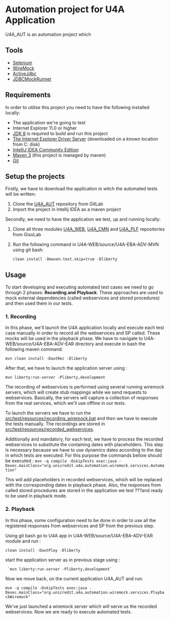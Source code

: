 # Automation project for U4A Application

U4A_AUT is an automation project which

## Tools

- [Selenium](https://www.seleniumhq.org)
- [WireMock](http://wiremock.org/)
- [ActiveJdbc](http://javalite.io/activejdbc)
- [JDBCMockRunner](http://mockrunner.github.io/)

## Requirements

In order to utilise this project you need to have the following installed locally:

- The application we're going to test
- Internet Explorer 11.0 or higher
- [JDK 8](http://www.oracle.com/technetwork/pt/java/javase/downloads/jdk8-downloads-2133151.html) is required to build and run this project
- [The Internet Explorer Driver Server](https://goo.gl/PdgGmZ) (downloaded on a known location from C: disk)
- [IntelliJ IDEA Community Edition](https://www.jetbrains.com/idea/download/#section=windows)
- [Maven 3](https://maven.apache.org/download.cgi) (this project is managed by maven)
- [Git](https://git-scm.com/download/win)


## Setup the projects
Firstly, we have to download the application in witch the automated tests will be written:

1. Clone the [U4A_AUT](https://git.gcio.unicredit.eu/RO23/U4A_AUT) repository from GitLab
2. Import the project in Intellij IDEA as a maven project

Secondly, we need to have the application we test, up and running locally:

1. Clone all three modules [U4A_WEB](https://git.gcio.unicredit.eu/RO23/U4A_WEB), [U4A_CMN](https://git.gcio.unicredit.eu/RO23/U4A_CMN) and [U4A_PLF](https://git.gcio.unicredit.eu/RO23/U4A_PLF) repositories from GisoLab
2. Run the following command in U4A-WEB/source/U4A-EBA-ADV-MVN using git bash:

    `clean install -Dmaven.test.skip=true -Dliberty`
    
## Usage

To start developing and executing automated test cases we need to go through 2 phases:  **Recording and Playback**.
These approaches are used to mock external dependencies (called webservices and stored procedures) and then used them in our tests.

### 1. Recording

In this phase, we'll launch the U4A application locally and execute each test case manually in order to record all the webservices and SP called. These mocks will be used in the playback phase.
We have to navigate to U4A-WEB/source/U4A-EBA-ADV-EAR directory and execute in bash the following maven command:

   `mvn clean install -DautRec -Dliberty`

After that, we have to launch the application server using :

   `mvn liberty:run-server -Pliberty,development`

The recording of webservices is performed using several running wiremock servers, which will create stub mappings while we send requests to webservices. Basically,
the servers will capture a collection of responses from the real services, which we'll use offline in our tests.

To launch the servers we have to run the [src/test/resources/recording_wiremock.bat](recording_wiremock.bat) and then we have to execute the tests manually.
The recordings are stored in [src/test/resources/recorded_webservices](recorded_webservices).

Additionally and mandatory, for each test, we have to process the recorded webservices to substitute the containing dates with placeholders. This step is necessary because we have to
use dynamics dates according to the day in which tests are executed.
For this purpose the commands bellow should be executed :
 `mvn -q compile -DskipTests exec:java -Dexec.mainClass="org.unicredit.u4a.automation.wiremock.services.Automation"`

This will add placeholders in recorded webservices, which will be replaced with the corresponding dates in playback phase.
Also, the responses from called stored procedures are stored in the application we test ???and ready to be used in playback mode.

### 2. Playback

   In this phase, some configuration need to be done in order to use all the registered responses from webservices and SP from the previous step.

   Using git bash go to U4A app in U4A-WEB/source/U4A-EBA-ADV-EAR module and run :

   `clean install -DautPlay -Dliberty`

   start the application server as in previous stage using :

     `mvn liberty:run-server -Pliberty,development`

   Now we move back, on the current application U4A_AUT and run:

   `mvn -q compile -DskipTests exec:java -Dexec.mainClass="org.unicredit.u4a.automation.wiremock.services.PlaybackWiremock"`

   We've just launched a wiremock server which will serve us the recorded webservices. Now we are ready to execute automated tests.

















